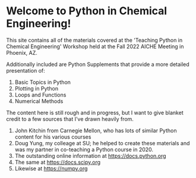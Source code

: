 # Welcome to Python in Chemical Engineering!

This site contains all of the materials covered at the 'Teaching Python in Chemical Engineering' Workshop held at the Fall 2022 AICHE Meeting in Phoenix, AZ.

Additionally included are Python Supplements that provide a more detailed presentation of:
1. Basic Topics in Python
2. Plotting in Python
3. Loops and Functions
4. Numerical Methods

The content here is still rough and in progress, but I want to give blanket credit to a few sources that I've drawn heavily from.

1. John Kitchin from Carnegie Mellon, who has lots of similar Python content for his various courses
2. Doug Yung, my colleage at SU; he helped to create these materials and was my partner in co-teaching a Python course in 2020.
3. The outstanding online information at https://docs.python.org
4. The same at https://docs.scipy.org
5. Likewise at https://numpy.org

```{tableofcontents}
```
